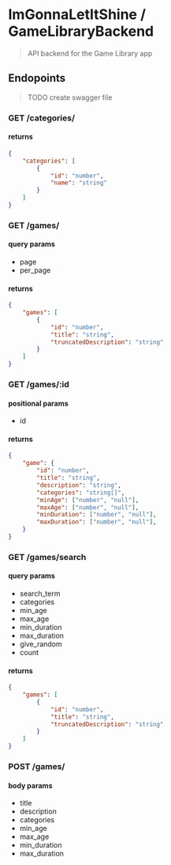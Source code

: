 # ImGonnaLetItShine / GameLibraryBackend

> API backend for the Game Library app

## Endopoints

> TODO create swagger file

### GET /categories/

#### returns

```json
{
    "categories": [
        {
            "id": "number",
            "name": "string"
        }
    ]
}
```

### GET /games/

#### query params
- page
- per_page

#### returns

```json
{
    "games": [
        {
            "id": "number",
            "title": "string",
            "truncatedDescription": "string"
        }
    ]
}
```

### GET /games/:id

#### positional params
- id

#### returns
```json
{
    "game": {
        "id": "number",
        "title": "string",
        "description": "string",
        "categories": "string[]",
        "minAge": ["number", "null"],
        "maxAge": ["number", "null"],
        "minDuration": ["number", "null"],
        "maxDuration": ["number", "null"],
    }
}
```

### GET /games/search

#### query params
- search_term
- categories
- min_age
- max_age
- min_duration
- max_duration
- give_random
- count

#### returns

```json
{
    "games": [
        {
            "id": "number",
            "title": "string",
            "truncatedDescription": "string"
        }
    ]
}
```

### POST /games/

#### body params

- title
- description
- categories
- min_age
- max_age
- min_duration
- max_duration

